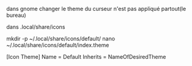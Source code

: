 dans gnome changer le theme du curseur n'est pas appliqué partout(le bureau)

dans .local/share/icons

 mkdir -p ~/.local/share/icons/default/
 nano ~/.local/share/icons/default/index.theme


	
[Icon Theme]
Name = Default
Inherits = NameOfDesiredTheme
